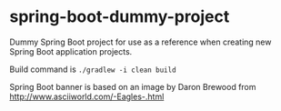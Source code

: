 # spring-boot-dummy-project
Dummy Spring Boot project for use as a reference when creating new Spring Boot application projects.

Build command is `./gradlew -i clean build`


Spring Boot banner is based on an image by Daron Brewood from http://www.asciiworld.com/-Eagles-.html
